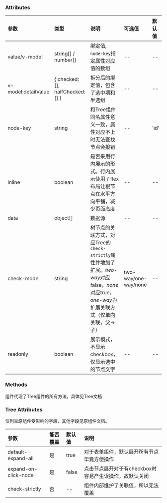 ### Attributes

| 参数                | 类型                             | 说明                                                                                                                                            | 可选值               | 默认值 |
| :------------------ | :------------------------------- | :---------------------------------------------------------------------------------------------------------------------------------------------- | :------------------- | :----- |
| value/v-model       | string[] / number[]              | 绑定值, `node-key`指定属性对应值的数组                                                                                                          | --                   | --     |
| v-model:detailValue | { checked: [], halfChecked: [] } | 拆分后的绑定值，包含了选中项和半选组                                                                                                            | --                   | --     |
| node-key            | string                           | 和Tree组件同名属性意义一致，属性对应不上时无法查找节点会报错                                                                                    | --                   | 'id'   |
| inline              | boolean                          | 是否采用行内展示的形式。行内展示使用了flex布局让根节点在水平方向平铺，减少页面高度                                                              | --                   | --     |
| data                | object[]                         | 数据源                                                                                                                                          | --                   | --     |
| check-mode          | string                           | 树节点的关联方式，对应Tree的`check-strictly`属性并增加了扩展。*two-way*对应false，*none*对应true，*one-way*为扩展关联方式（仅单向关联，父->子） | two-way/one-way/none | --     |
| readonly            | boolean                          | 展示模式，不显示checkbox，仅显示选中的节点文字                                                                                                  | --                   | --     |

### Methods

组件代理了Tree组件的所有方法，具体见Tree文档

### Tree Attributes

仅列举原组件受影响的字段，其他字段见原组件文档。

| 参数                 | 能否覆盖 | 默认值 | 说明                                                   |
| :------------------- | :------- | :----- | :----------------------------------------------------- |
| default-expand-all   | 是       | true   | 对于表单组件，默认展开所有节点毕竟方便操作             |
| expand-on-click-node | 是       | false  | 点击节点展开对于有checkbox时容易产生误操作，故默认关闭 |
| check-strictly       | 否       | --     | 组件内部维护了关联值，所以无法覆盖                     |

